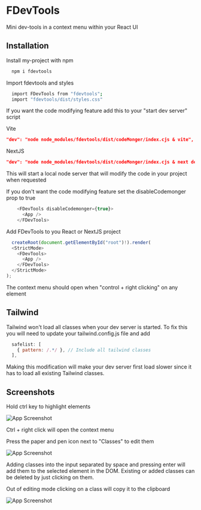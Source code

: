 
# FDevTools

Mini dev-tools in a context menu within your React UI


## Installation

Install my-project with npm

```bash
  npm i fdevtools
```
Import fdevtools and styles

```bash
  import FDevTools from "fdevtools";
  import "fdevtools/dist/styles.css"
```
If you want the code modifying feature add this to your "start dev server" script

Vite
```json
"dev": "node node_modules/fdevtools/dist/codeMonger/index.cjs & vite",
```
NextJS
```json
"dev": "node node_modules/fdevtools/dist/codeMonger/index.cjs & next dev",
```
This will start a local node server that will modify the code in your project when requested

If you don't want the code modifying feature set the disableCodemonger prop to true

```javascript
    <FDevTools disableCodemonger={true}>
      <App />
    </FDevTools>
```


Add FDevTools to you React or NextJS project

```javascript
  createRoot(document.getElementById("root")!).render(
  <StrictMode>
    <FDevTools>
      <App />
    </FDevTools>
  </StrictMode>
);

```

The context menu should open when "control + right clicking" on any element 
## Tailwind

Tailwind won't load all classes when your dev server is started. To fix this you will need to update your tailwind.config.js file and add

```javascript
  safelist: [
    { pattern: /.*/ }, // Include all tailwind classes
  ],
```

Making this modification will make your dev server first load slower since it has to load all existing Tailwind classes.
## Screenshots

Hold ctrl key to highlight elements

![App Screenshot](https://i.imgur.com/Rp2ypHJ.png)

Ctrl + right click will open the context menu

Press the paper and pen icon next to "Classes" to edit them

![App Screenshot](https://i.imgur.com/UBAbe80.png)

Adding classes into the input separated by space and pressing enter will add them to the selected element in the DOM. Existing or added classes can be deleted by just clicking on them.

Out of editing mode clicking on a class will copy it to the clipboard

![App Screenshot](https://i.imgur.com/T91Yz1n.png)
